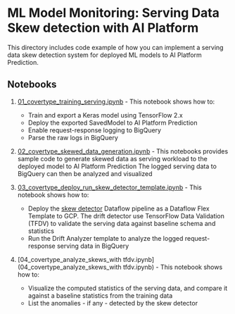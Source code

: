 # ML Model Monitoring: Serving Data Skew detection with AI Platform

This directory includes code example of how you can implement a serving data skew detection system for deployed ML
models to AI Platform Prediction.

## Notebooks

1. [01_covertype_training_serving.ipynb](01_covertype_training_serving.ipynb) - This notebook shows how to:
    * Train and export a Keras model using TensorFlow 2.x
    * Deploy the exported SavedModel to AI Platform Prediction
    * Enable request-response logging to BigQuery
    * Parse the raw logs in BigQuery
    
2. [02_covertype_skewed_data_generation.ipynb](02_covertype_skewed_data_generation.ipynb) - This notebooks 
provides sample code to generate skewed data as serving workload to the deployed model to AI Platform Prediction
The logged serving data to BigQuery can then be analyzed and visualized

3. [03_covertype_deploy_run_skew_detector_template.ipynb](03_covertype_deploy_run_skew_detector_template.ipynb) -
This notebook shows how to:
    * Deploy the [skew detector](skew_detector) Dataflow pipeline as a Dataflow Flex Template to GCP.
     The drift detector use TensorFlow Data Validation (TFDV) to validate the serving data against 
     baseline schema and statistics
    * Run the Drift Analyzer template to analyze the logged request-response serving data in BigQuery

4. [04_covertype_analyze_skews_with tfdv.ipynb](04_covertype_analyze_skews_with tfdv.ipynb) - This notebook
shows how to:
    * Visualize the computed statistics of the serving data, and compare it against a baseline statistics from 
    the training data
    * List the anomalies - if any - detected by the skew detector
